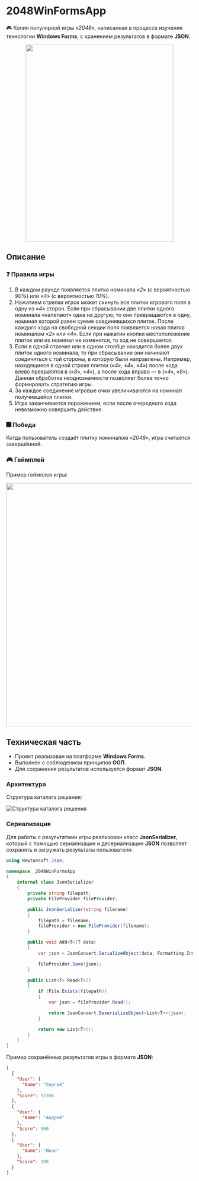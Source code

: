 # 2048WinFormsApp

🎮 Копия популярной игры «_2048_», написанная в процессе изучения технологии **Windows Forms**, с хранением результатов в формате **JSON**.

<div align="center"><img src="https://github.com/snikitin-de/2048WinFormsApp/assets/25394427/a838e976-0571-4aa3-942a-831eeb52765d" width="398" height="531"></div>

## Описание

### :question: Правила игры

1. В каждом раунде появляется плитка номинала «_2_» (с вероятностью _90%_) или «_4_» (с вероятностью _10%_).
2. Нажатием стрелки игрок может скинуть все плитки игрового поля в одну из «_4_» сторон. Если при сбрасывании две плитки одного номинала «налетают» одна на другую, то они превращаются в одну, номинал которой равен сумме соединившихся плиток. После каждого хода на свободной секции поля появляется новая плитка номиналом «_2_» или «_4_». Если при нажатии кнопки местоположение плиток или их номинал не изменится, то ход не совершается.
3. Если в одной строчке или в одном столбце находится более двух плиток одного номинала, то при сбрасывании они начинают соединяться с той стороны, в которую были направлены. Например, находящиеся в одной строке плитки («_4_», «_4_», «_4_») после хода влево превратятся в («_8_», «_4_»), а после хода вправо — в («_4_», «_8_»). Данная обработка неоднозначности позволяет более точно формировать стратегию игры.
4. За каждое соединение игровые очки увеличиваются на номинал получившейся плитки.
5. Игра заканчивается поражением, если после очередного хода невозможно совершить действие.

### :fireworks: Победа

Когда пользователь создаёт плитку номиналом «_2048_», игра считается завершённой.

### 🎮 Геймплей

Пример геймплея игры:

<div><img src="https://github.com/snikitin-de/2048WinFormsApp/assets/25394427/51904c92-88c8-40bb-809b-04b996a87dcf" width="526" height="656"></div>

## Техническая часть

* Проект реализован на платформе **Windows Forms**.
* Выполнен с соблюдением принципов **ООП**.
* Для сохранения результатов используется формат **JSON**.

### Архитектура

Структура каталога решения:

![Структура каталога решения](https://github.com/snikitin-de/2048WinFormsApp/assets/25394427/7d936642-5322-42ce-a611-7d46ee9bdc6d)

### Сериализация

Для работы с результатами игры реализован класс **JsonSerializer**, который с помощью сериализации и десериализации **JSON** позволяет сохранять и загружать результаты пользователя:

```csharp
using Newtonsoft.Json;

namespace _2048WinFormsApp
{
    internal class JsonSerializer
    {
        private string filepath;
        private FileProvider fileProvider;

        public JsonSerializer(string filename)
        {
            filepath = filename;
            fileProvider = new FileProvider(filename);
        }

        public void Add<T>(T data)
        {
            var json = JsonConvert.SerializeObject(data, Formatting.Indented);

            fileProvider.Save(json);
        }

        public List<T> Read<T>()
        {
            if (File.Exists(filepath))
            {
                var json = fileProvider.Read();

                return JsonConvert.DeserializeObject<List<T>>(json);
            }

            return new List<T>();
        }
    }
}
```

Пример сохранённых результатов игры в формате **JSON**:

```json
[
  {
    "User": {
      "Name": "Сергей"
    },
    "Score": 52396
  },
  {
    "User": {
      "Name": "Андрей"
    },
    "Score": 560
  },
  {
    "User": {
      "Name": "Иван"
    },
    "Score": 188
  }
]
```

